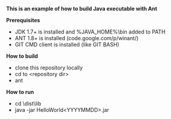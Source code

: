 **This is an example of how to build Java executable with Ant**

**Prerequisites** 
* JDK 1.7+ is installed and %JAVA_HOME%\bin added to PATH
* ANT 1.8+ is installed (code.google.com/p/winant/)
* GIT CMD client is installed (like GIT BASH)

**How to build**
* clone this repository locally 
* cd to \<repository dir\>
* ant

**How to run**
* cd \dist\lib
* java -jar HelloWorld\<YYYYMMDD\>.jar

